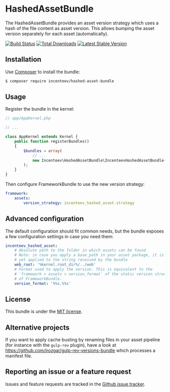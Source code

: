 HashedAssetBundle
=================

The HashedAssetBundle provides an asset version strategy which uses a hash
of the file content as asset version. This allows bumping the asset version
separately for each asset (automatically).

[![Build Status](https://travis-ci.org/Incenteev/hashed-asset-bundle.svg?branch=master)](https://travis-ci.org/Incenteev/hashed-asset-bundle) [![Total Downloads](https://poser.pugx.org/incenteev/hashed-asset-bundle/downloads.svg)](https://packagist.org/packages/incenteev/hashed-asset-bundle) [![Latest Stable Version](https://poser.pugx.org/incenteev/hashed-asset-bundle/v/stable.svg)](https://packagist.org/packages/incenteev/hashed-asset-bundle)

## Installation

Use [Composer](https://getcomposer.org) to install the bundle:

```bash
$ composer require incenteev/hashed-asset-bundle
```

## Usage

Register the bundle in the kernel:

```php
// app/AppKernel.php

// ...

class AppKernel extends Kernel {
    public function registerBundles()
    {
        $bundles = array(
            // ...
            new Incenteev\HashedAssetBundle\IncenteevHashedAssetBundle(),
        );
    }
}
```

Then configure FrameworkBundle to use the new version strategy:

```yaml
framework:
    assets:
        version_strategy: incenteev_hashed_asset.strategy
```

## Advanced configuration

The default configuration should fit common needs, but the bundle exposes
a few configuration settings in case you need them:

```yaml
incenteev_hashed_asset:
    # Absolute path to the folder in which assets can be found
    # Note: in case you apply a base_path in your asset package, it is not
    # yet applied to the string received by the bundle
    web_root: '%kernel.root_dir%/../web'
    # Format used to apply the version. This is equivalent to the
    # `framework > assets > version_format` of the static version strategy
    # of FrameworkBundle.
    version_format: '%%s.%%s'
```

## License

This bundle is under the [MIT license](LICENSE).

## Alternative projects

If you want to apply cache busting by renaming files in your asset pipeline
(for instance with the `gulp-rev` plugin), have a look at
https://github.com/irozgar/gulp-rev-versions-bundle which processes a
manifest file.

## Reporting an issue or a feature request

Issues and feature requests are tracked in the [Github issue tracker](https://github.com/Incenteev/hashed-asset-bundle/issues).
